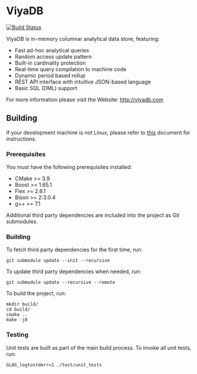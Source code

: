 ViyaDB
=======

[![Build Status](https://travis-ci.org/viyadb/viyadb.png)](https://travis-ci.org/viyadb/viyadb)

ViyaDB is in-memory columnar analytical data store, featuring:

 * Fast ad-hoc analytical queries
 * Random access update pattern
 * Built-in cardinality protection
 * Real-time query compilation to machine code
 * Dynamic period based rollup
 * REST API interface with intuitive JSON-based language
 * Basic SQL (DML) support

For more information please visit the Website: http://viyadb.com

## Building

If your development machine is not Linux, please refer to [this](devenv) document for instructions.

### Prerequisites

You must have the following prerequisites installed:

 * CMake >= 3.9
 * Boost >= 1.65.1
 * Flex >= 2.6.1
 * Bison >= 2:3.0.4
 * g++ >= 7.1

Additional third party dependencies are included into the project as Git submodules.

### Building

To fetch third party dependencies for the first time, run:

    git submodule update --init --recursive

To update third party dependencies when needed, run:

    git submodule update --recursive --remote

To build the project, run:

    mkdir build/
    cd build/
    cmake ..
    make -j8

### Testing

Unit tests are built as part of the main build process. To invoke all unit tests, run:

    GLOG_logtostderr=1 ./test/unit_tests

